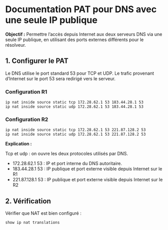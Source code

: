 # Documentation PAT pour DNS avec une seule IP publique

**Objectif :** Permettre l’accès depuis Internet aux deux serveurs DNS via une seule IP publique, en utilisant des ports externes différents pour le résolveur.

## 1. Configurer le PAT 

Le DNS utilise le port standard 53 pour TCP et UDP.
Le trafic provenant d’Internet sur le port 53 sera redirigé vers le serveur.

### Configuration R1 

```
ip nat inside source static tcp 172.28.62.1 53 183.44.28.1 53
ip nat inside source static udp 172.28.62.1 53 183.44.28.1 53
```

### Configuration R2

```
ip nat inside source static tcp 172.28.62.1 53 221.87.128.2 53
ip nat inside source static udp 172.28.62.1 53 221.87.128.2 53
```

**Explication :**

Tcp et udp : on ouvre les deux protocoles utilisés par DNS.<br>

- 172.28.62.1 53 : IP et port interne du DNS autoritaire.
- 183.44.28.1 53 : IP publique et port externe visible depuis Internet sur le R1
- 221.87.128.1 53 : IP publique et port externe visible depuis Internet sur le R2

## 2. Vérification

Vérifier que NAT est bien configuré :
```
show ip nat translations
```

